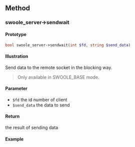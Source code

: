 ## Method

### swoole_server->sendwait

#### Prototype

```php
bool swoole_server->sendwait(int $fd, string $send_data)
```
#### Illustration

Send data to the remote socket in the blocking way.

> Only available in SWOOLE_BASE mode.

#### Parameter

* `$fd`	the id number of client
* `$send_data` the data to send

#### Return

the result of sending data

#### Example
